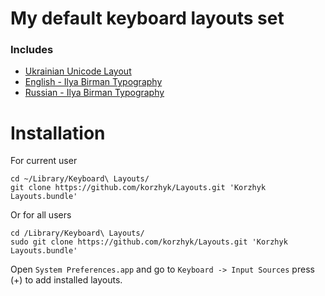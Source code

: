# My default keyboard layouts set

### Includes

+ [Ukrainian Unicode Layout](http://r2u.org.ua/wiki/keyboard/UkrainianUnicode)
+ [English - Ilya Birman Typography](http://ilyabirman.ru/projects/typography-layout/)
+ [Russian - Ilya Birman Typography](http://ilyabirman.ru/projects/typography-layout/)

# Installation
	
For current user

	cd ~/Library/Keyboard\ Layouts/
	git clone https://github.com/korzhyk/Layouts.git 'Korzhyk Layouts.bundle'

Or for all users

	cd /Library/Keyboard\ Layouts/
	sudo git clone https://github.com/korzhyk/Layouts.git 'Korzhyk Layouts.bundle'

Open `System Preferences.app` and go to `Keyboard -> Input Sources` press (+) to add installed layouts.
